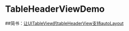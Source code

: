 # TableHeaderViewDemo

##简书：[让UITableView的tableHeaderView支持autoLayout](https://www.jianshu.com/p/ad2cb3f81e72)
